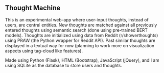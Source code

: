 Thought Machine
---

This is an experimental web-app where user-input thoughts, instead of users, are central entities. New thoughts are matched against all previously entered thoughts using semantic search (done using pre-trained BERT models). Thoughts are initialized using data from Reddit (r/showerthoughts) using PRAW (the Python wrapper for Reddit API). Past similar thoughts are displayed in a textual way for now (planning to work more on visualization aspects using tag-cloud like features).

Made using Python (Flask), HTML (Bootstrap), JavaScript (jQuery), and I am using SQLite as the database to store users and thoughts.


